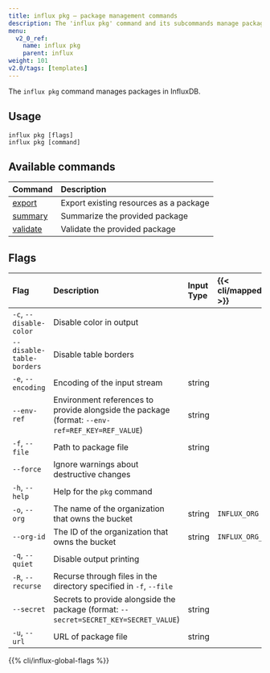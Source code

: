 ```yaml
---
title: influx pkg – package management commands
description: The 'influx pkg' command and its subcommands manage packages in InfluxDB.
menu:
  v2_0_ref:
    name: influx pkg
    parent: influx
weight: 101
v2.0/tags: [templates]
---
```


The `influx pkg` command manages packages in InfluxDB.

## Usage
```
influx pkg [flags]
influx pkg [command]
```

## Available commands
| Command                                              | Description                                                       |
|:-------                                              |:-----------                                                       |
| [export](/v2.0/reference/cli/influx/pkg/export/)     | Export existing resources as a package                            |
| [summary](/v2.0/reference/cli/influx/pkg/summary/)   | Summarize the provided package                                    |
| [validate](/v2.0/reference/cli/influx/pkg/validate/) | Validate the provided package                                     |

## Flags

| Flag                      | Description                                                                                     | Input Type | {{< cli/mapped >}} |
|:----                      |:-----------------------------                                                                   |:---------- |:------------------ |
| `-c`, `--disable-color`   | Disable color in output                                                                         |            |                    |
| `--disable-table-borders` | Disable table borders                                                                           |            |                    |
| `-e`, `--encoding`        | Encoding of the input stream                                                                    | string     |                    |
| `--env-ref`               | Environment references to provide alongside the package (format: `--env-ref=REF_KEY=REF_VALUE`) | string     |                    |
| `-f`, `--file`            | Path to package file                                                                            | string     |                    |
| `--force`                 | Ignore warnings about destructive changes                                                       |            |                    |
| `-h`, `--help`            | Help for the `pkg` command                                                                      |            |                    |
| `-o`, `--org`             | The name of the organization that owns the bucket                                               | string     | `INFLUX_ORG`       |
| `--org-id`                | The ID of the organization that owns the bucket                                                 | string     | `INFLUX_ORG_ID`    |
| `-q`, `--quiet`           | Disable output printing                                                                         |            |                    |
| `-R`, `--recurse`         | Recurse through files in the directory specified in `-f`, `--file`                              |            |                    |
| `--secret`                | Secrets to provide alongside the package (format: `--secret=SECRET_KEY=SECRET_VALUE`)           | string     |                    |
| `-u`, `--url`             | URL of package file                                                                             | string     |                    |

{{% cli/influx-global-flags %}}
